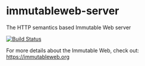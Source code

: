 # immutableweb-server
The HTTP semantics based Immutable Web server

[![Build Status](https://travis-ci.com/immutableweb/immutableweb-server.svg?branch=master)](https://travis-ci.com/immutableweb/immutableweb-server)

For more details about the Immutable Web, check out: https://immutableweb.org

